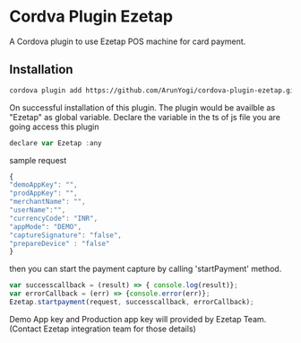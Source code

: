 # Cordva Plugin Ezetap

A Cordova plugin to use Ezetap POS machine for card payment.

## Installation

```bash
cordova plugin add https://github.com/ArunYogi/cordova-plugin-ezetap.git
```

On successful installation of this plugin. The plugin would be availble as "Ezetap" as global variable. Declare the variable in the ts of js file you are going access this plugin

```js
declare var Ezetap :any
```

sample request

```js
{
"demoAppKey": "",
"prodAppKey": "",
"merchantName": "",
"userName":"",
"currencyCode": "INR",
"appMode": "DEMO",
"captureSignature": "false",
"prepareDevice" : "false"
}
```

then you can start the payment capture by calling 'startPayment' method.

```js
var successcallback = (result) => { console.log(result)};
var errorCallback = (err) => {console.error(err)};
Ezetap.startpayment(request, successcallback, errorCallback);
```

Demo App key and Production app key will provided by Ezetap Team. (Contact Ezetap integration team for those details)
